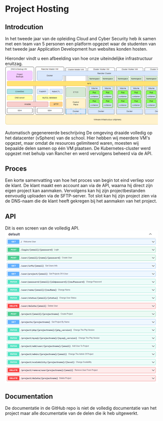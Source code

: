 # Project Hosting
## Introdcution
In het tweede jaar van de opleiding Cloud and Cyber Security heb ik samen met een team van 5 personen een platform opgezet waar de studenten van het tweede jaar Application Development hun websites konden hosten. 

Hieronder vindt u een afbeelding van hoe onze uiteindelijke infrastructuur eruitzag.
![Infrastructuur](Images/infrastructuur.png)

Automatisch gegenereerde beschrijving
De omgeving draaide volledig op het datacenter (vSphere) van de school. Hier hebben wij meerdere VM's opgezet, maar omdat de resources gelimiteerd waren, moesten wij bepaalde delen samen op één VM plaatsen. De Kubernetes-cluster werd opgezet met behulp van Rancher en werd vervolgens beheerd via de API.

## Proces
Een korte samenvatting van hoe het proces van begin tot eind verliep voor de klant. De klant maakt een account aan via de API, waarna hij direct zijn eigen project kan aanmaken. Vervolgens kan hij zijn projectbestanden eenvoudig uploaden via de SFTP-server. Tot slot kan hij zijn project zien via de DNS-naam die de klant heeft gekregen bij het aanmaken van het project.

## API
Dit is een screen van de volledig API.
![API](Images/API.png)

## Documentation
De documentatie in de GitHub repo is niet de volledig documentatie van het project maar alle documentatie van de delen die ik heb uitgewerkt.
